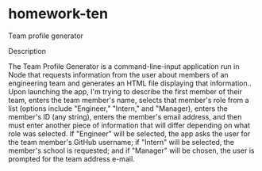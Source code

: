 # homework-ten
Team profile generator

Description

The Team Profile Generator is a command-line-input application run in Node that requests information from the user about members of an engineering team and generates an HTML file displaying that information..
Upon launching the app, I'm trying to describe the first member of their team, enters the team member's name, selects that member's role from a list (options include "Engineer," "Intern," and "Manager), enters the member's ID (any string), enters the member's email address, and then must enter another piece of information that will differ depending on what role was selected. If "Engineer" will be  selected, the app asks the user for the team member's GitHub username; if "Intern" will be selected, the member's school is requested; and if "Manager" will be chosen, the user is prompted for the team address e-mail.
